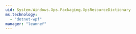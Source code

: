 ```yaml
---
uid: System.Windows.Xps.Packaging.XpsResourceDictionary
ms.technology: 
  - "dotnet-wpf"
manager: "leannef"
---
```

